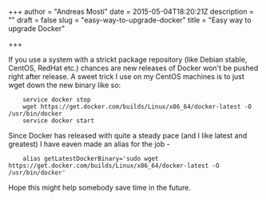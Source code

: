 +++
author = "Andreas Mosti"
date = 2015-05-04T18:20:21Z
description = ""
draft = false
slug = "easy-way-to-upgrade-docker"
title = "Easy way to upgrade Docker"

+++


If you use a system with a strickt package repository (like Debian stable, CentOS, RedHat etc.) chances are new releases of Docker won't be pushed right after release. A sweet trick I use on my CentOS machines is to just wget down the new binary like so: 

		service docker stop
        wget https://get.docker.com/builds/Linux/x86_64/docker-latest -O /usr/bin/docker
        service docker start
        
Since Docker has released with quite a steady pace (and I like latest and greatest) I have eaven made an alias for the job - 

		alias getLatestDockerBinary='sudo wget https://get.docker.com/builds/Linux/x86_64/docker-latest -O /usr/bin/docker'
        
Hope this might help somebody save time in the future.